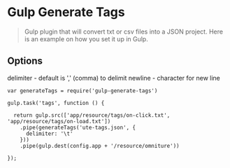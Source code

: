 Gulp Generate Tags
====================

> Gulp plugin that will convert txt or csv files into a JSON project. Here is an example on how you set it up in Gulp.

## Options

delimiter - default is ',' (comma) to delimit
newline - character for new line

    var generateTags = require('gulp-generate-tags')

    gulp.task('tags', function () {

      return gulp.src(['app/resource/tags/on-click.txt', 'app/resource/tags/on-load.txt'])
        .pipe(generateTags('ute-tags.json', {
          delimiter: '\t'
        }))
        .pipe(gulp.dest(config.app + '/resource/omniture'))

    });

